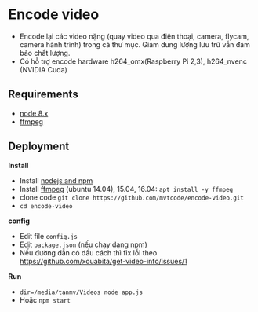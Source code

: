 # Encode video
- Encode lại các video nặng (quay video qua điện thoại, camera, flycam, camera hành trình) trong cả thư mục.
Giảm dung lượng lưu trữ vẫn đảm bảo chất lượng.
- Có hỗ trợ encode hardware h264_omx(Raspberry Pi 2,3), h264_nvenc (NVIDIA Cuda)

## Requirements
- [node 8.x](https://nodejs.org/en/)
- [ffmpeg](https://www.ffmpeg.org/)

## Deployment
**Install**
- Install [nodejs and npm](https://nodejs.org/en/download/package-manager/)
- Install [ffmpeg](https://www.faqforge.com/linux/how-to-install-ffmpeg-on-ubuntu-14-04/) (ubuntu 14.04), 15.04, 16.04: `apt install -y ffmpeg`
- clone code `git clone https://github.com/mvtcode/encode-video.git`
- `cd encode-video`

**config**
- Edit file `config.js`
- Edit `package.json` (nếu chạy dạng npm)
- Nếu đường dẫn có dấu cách thì fix lỗi theo https://github.com/xouabita/get-video-info/issues/1

**Run**
- `dir=/media/tanmv/Videos node app.js`
- Hoặc `npm start`